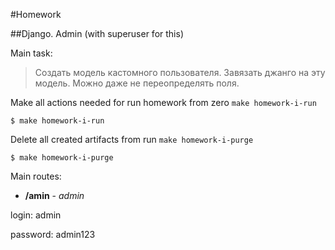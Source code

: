 #Homework

##Django. Admin (with superuser for this)

Main task:
>Создать модель кастомного пользователя. Завязать джанго на эту модель. Можно даже не переопределять поля.



Make all actions needed for run homework from zero `make homework-i-run`

```
$ make homework-i-run
```

Delete all created artifacts from run `make homework-i-purge`

```
$ make homework-i-purge
```

Main routes:

+ **/amin** - _admin_

login: admin

password: admin123
